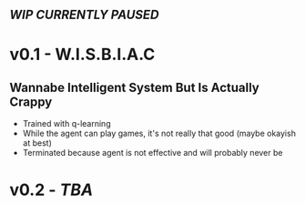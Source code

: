 ## *WIP CURRENTLY PAUSED*

# v0.1 - W.I.S.B.I.A.C
## Wannabe Intelligent System But Is Actually Crappy
- Trained with q-learning
- While the agent can play games, it's not really that good (maybe okayish at best)
- Terminated because agent is not effective and will probably never be

# v0.2 - *TBA*